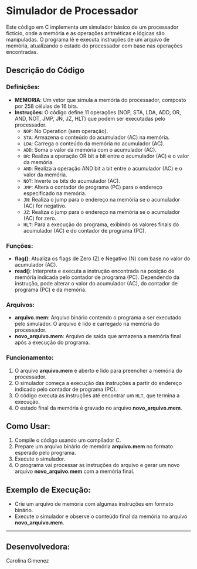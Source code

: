 # Simulador de Processador

Este código em C implementa um simulador básico de um processador fictício, onde a memória e as operações aritméticas e lógicas são manipuladas. O programa lê e executa instruções de um arquivo de memória, atualizando o estado do processador com base nas operações encontradas.

## Descrição do Código

### Definições:
- **MEMORIA**: Um vetor que simula a memória do processador, composto por 258 células de 16 bits.
- **Instruções**: O código define 11 operações (NOP, STA, LDA, ADD, OR, AND, NOT, JMP, JN, JZ, HLT) que podem ser executadas pelo processador.
  - `NOP`: No Operation (sem operação).
  - `STA`: Armazena o conteúdo do acumulador (AC) na memória.
  - `LDA`: Carrega o conteúdo da memória no acumulador (AC).
  - `ADD`: Soma o valor da memória com o acumulador (AC).
  - `OR`: Realiza a operação OR bit a bit entre o acumulador (AC) e o valor da memória.
  - `AND`: Realiza a operação AND bit a bit entre o acumulador (AC) e o valor da memória.
  - `NOT`: Inverte os bits do acumulador (AC).
  - `JMP`: Altera o contador de programa (PC) para o endereço especificado na memória.
  - `JN`: Realiza o jump para o endereço na memória se o acumulador (AC) for negativo.
  - `JZ`: Realiza o jump para o endereço na memória se o acumulador (AC) for zero.
  - `HLT`: Para a execução do programa, exibindo os valores finais do acumulador (AC) e do contador de programa (PC).

### Funções:
- **flag()**: Atualiza os flags de Zero (Z) e Negativo (N) com base no valor do acumulador (AC).
- **read()**: Interpreta e executa a instrução encontrada na posição de memória indicada pelo contador de programa (PC). Dependendo da instrução, pode alterar o valor do acumulador (AC), do contador de programa (PC) e da memória.

### Arquivos:
- **arquivo.mem**: Arquivo binário contendo o programa a ser executado pelo simulador. O arquivo é lido e carregado na memória do processador.
- **novo_arquivo.mem**: Arquivo de saída que armazena a memória final após a execução do programa.

### Funcionamento:
1. O arquivo **arquivo.mem** é aberto e lido para preencher a memória do processador.
2. O simulador começa a execução das instruções a partir do endereço indicado pelo contador de programa (PC).
3. O código executa as instruções até encontrar um `HLT`, que termina a execução.
4. O estado final da memória é gravado no arquivo **novo_arquivo.mem**.

## Como Usar:
1. Compile o código usando um compilador C.
2. Prepare um arquivo binário de memória **arquivo.mem** no formato esperado pelo programa.
3. Execute o simulador.
4. O programa vai processar as instruções do arquivo e gerar um novo arquivo **novo_arquivo.mem** com a memória final.

## Exemplo de Execução:
- Crie um arquivo de memória com algumas instruções em formato binário.
- Execute o simulador e observe o conteúdo final da memória no arquivo **novo_arquivo.mem**.

---

## Desenvolvedora: 

Carolina Gimenez
